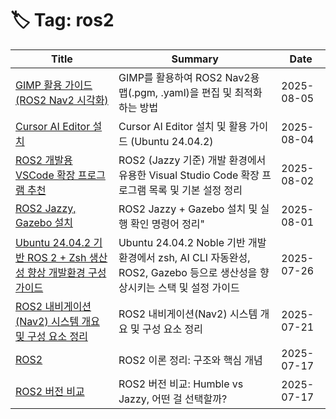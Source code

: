 # 🏷️ Tag: ros2

| Title | Summary | Date |
|-------|---------|------|
| [GIMP 활용 가이드 (ROS2 Nav2 시각화)](https://github.com/MinHyeok-lee1/TIL/blob/main/2025/08/05-GIMP.md) | GIMP를 활용하여 ROS2 Nav2용 맵(.pgm, .yaml)을 편집 및 최적화하는 방법 | 2025-08-05 |
| [Cursor AI Editor 설치](https://github.com/MinHyeok-lee1/TIL/blob/main/2025/08/04-cursor.md) | Cursor AI Editor 설치 및 활용 가이드 (Ubuntu 24.04.2) | 2025-08-04 |
| [ROS2 개발용 VSCode 확장 프로그램 추천](https://github.com/MinHyeok-lee1/TIL/blob/main/2025/08/02-Ros2VscExtensions.md) | ROS2 (Jazzy 기준) 개발 환경에서 유용한 Visual Studio Code 확장 프로그램 목록 및 기본 설정 정리 | 2025-08-02 |
| [ROS2 Jazzy, Gazebo 설치](https://github.com/MinHyeok-lee1/TIL/blob/main/2025/08/01-Ros2JazzyGazebo.md) | ROS2 Jazzy + Gazebo 설치 및 실행 확인 명령어 정리" | 2025-08-01 |
| [Ubuntu 24.04.2 기반 ROS 2 + Zsh 생산성 향상 개발환경 구성 가이드](https://github.com/MinHyeok-lee1/TIL/blob/main/2025/07/26-ubuntuDevTools.md) | Ubuntu 24.04.2 Noble 기반 개발환경에서 zsh, AI CLI 자동완성, ROS2, Gazebo 등으로 생산성을 향상시키는 스택 및 설정 가이드 | 2025-07-26 |
| [ROS2 내비게이션(Nav2) 시스템 개요 및 구성 요소 정리](https://github.com/MinHyeok-lee1/TIL/blob/main/2025/07/21-Ros2Nav2.md) | ROS2 내비게이션(Nav2) 시스템 개요 및 구성 요소 정리 | 2025-07-21 |
| [ROS2](https://github.com/MinHyeok-lee1/TIL/blob/main/2025/07/19-Ros.md) | ROS2 이론 정리: 구조와 핵심 개념 | 2025-07-17 |
| [ROS2 버전 비교](https://github.com/MinHyeok-lee1/TIL/blob/main/2025/07/20-RosVersion.md) | ROS2 버전 비교: Humble vs Jazzy, 어떤 걸 선택할까? | 2025-07-17 |
